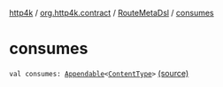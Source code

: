 [http4k](../../index.md) / [org.http4k.contract](../index.md) / [RouteMetaDsl](index.md) / [consumes](./consumes.md)

# consumes

`val consumes: `[`Appendable`](../../org.http4k.util/-appendable/index.md)`<`[`ContentType`](../../org.http4k.core/-content-type/index.md)`>` [(source)](https://github.com/http4k/http4k/blob/master/http4k-contract/src/main/kotlin/org/http4k/contract/routeMeta.kt#L21)